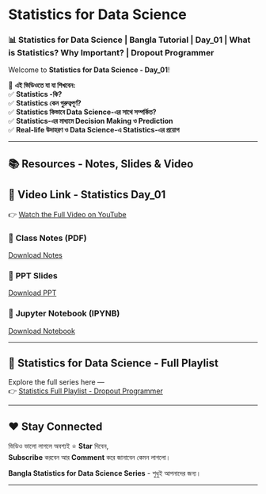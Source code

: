 # Statistics for Data Science



### 📊 Statistics for Data Science | Bangla Tutorial | Day_01 | What is Statistics? Why Important? | Dropout Programmer

Welcome to **Statistics for Data Science - Day_01**!  

📌 **এই ভিডিওতে যা যা শিখবেন:**  
✅ **Statistics -কি?**  
✅ **Statistics কেন গুরুত্বপূর্ণ?**  
✅ **Statistics কিভাবে Data Science-এর সাথে সম্পর্কিত?**  
✅ **Statistics-এর মাধ্যমে Decision Making ও Prediction**  
✅ **Real-life উদাহরণ ও Data Science-এ Statistics-এর প্রয়োগ**

---

## 📚 Resources - Notes, Slides & Video

## 🎥 **Video Link - Statistics Day_01**
👉 [Watch the Full Video on YouTube](https://youtu.be/-aW5Z8im2gg?si=_v7f2vrtZyheL9IU)

### 📝 **Class Notes (PDF)**
[Download Notes](#) <!-- এখানে তোমার GitHub PDF Notes লিংক বসাও -->

### 📑 **PPT Slides**
[Download PPT](#) <!-- এখানে তোমার PPT link বসাও -->

### 📓 **Jupyter Notebook (IPYNB)**
[Download Notebook](#) <!-- যদি Notebook থাকে -->

---

## 🔗 **Statistics for Data Science - Full Playlist**
Explore the full series here —  
👉 [Statistics Full Playlist - Dropout Programmer](https://www.youtube.com/playlist?list=PLGvQDTPXnnfrvfvCVAnvTdEwDOXm30N--)

---

## ❤️ Stay Connected
ভিডিও ভালো লাগলে অবশ্যই ⭐ **Star** দিবেন,  
**Subscribe** করবেন আর **Comment** করে জানাবেন কেমন লাগলো।

**Bangla Statistics for Data Science Series** - শুধুই আপনাদের জন্য।

---
